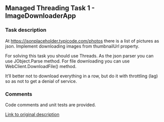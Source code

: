 ## Managed Threading Task 1 - ImageDownloaderApp

### Task description

At https://jsonplaceholder.typicode.com/photos there is a list of pictures as json. 
Implement downloading images from thumbnailUrl property. 

For solving this task you should use Threads. As the json parser you can use JObject.Parse method. For file downloading you can use WebClient.DownloadFile() method. 

It’ll better not to download everything in a row, but do it with throttling (lag) so as not to get a denial of service.

### Comments

Code comments and unit tests are provided.

[Link to original description](https://github.com/Rust1k/Internship-.NET-/blob/main/week%203/Managed%20threading%20task%202.md)

